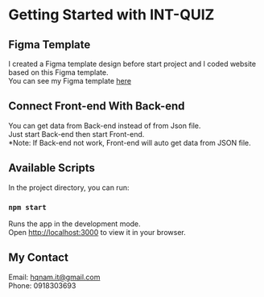 # Getting Started with INT-QUIZ

## Figma Template

I created a Figma template design before start project and I coded website based on this Figma template.\
You can see my Figma template [here](https://www.figma.com/file/hQYpO7BVyZzaz6ePsNKgMd/Unitz's-Advisors?node-id=0%3A1)


## Connect Front-end With Back-end

You can get data from Back-end instead of from Json file.\
Just start Back-end then start Front-end.\
*Note: If Back-end not work, Front-end will auto get data from JSON file.

## Available Scripts

In the project directory, you can run:

### `npm start`

Runs the app in the development mode.\
Open [http://localhost:3000](http://localhost:3000) to view it in your browser.

## My Contact

Email: hqnam.it@gmail.com\
Phone: 0918303693